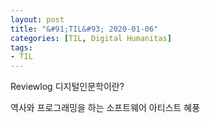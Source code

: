 ```yaml
---
layout: post
title: "&#91;TIL&#93; 2020-01-06"
categories: [TIL, Digital Humanitas]
tags: 
- TIL
---
```


Reviewlog 디지털인문학이란? 












역사와 프로그래밍을 하는 소프트웨어 아티스트 혜풍

